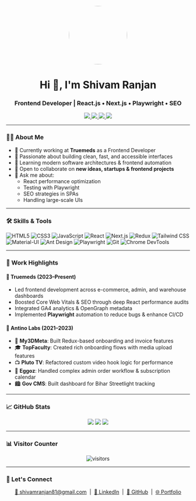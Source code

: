 <p align="center">
  <img src="https://github.com/Shivam8100.png" width="160" style="border-radius: 50%;" />
</p>

<h1 align="center">Hi 👋, I'm Shivam Ranjan</h1>
<h3 align="center">Frontend Developer | React.js • Next.js • Playwright • SEO</h3>

<p align="center">
  <a href="https://thefrontify.com/" target="_blank">
    <img src="https://img.shields.io/badge/🌐 Portfolio–Visit-blue?style=for-the-badge" />
  </a>
  <a href="mailto:shivamranjan81@gmail.com">
    <img src="https://img.shields.io/badge/📧 Email–Me-red?style=for-the-badge" />
  </a>
  <a href="https://www.linkedin.com/in/shivam-ranjan-b57a28150/" target="_blank">
    <img src="https://img.shields.io/badge/🔗 LinkedIn–Connect-blue?style=for-the-badge&logo=linkedin" />
  </a>
    <a href="https://shivamranjan.cv" target="_blank">
  <img src="https://img.shields.io/badge/Resume-764ABC?style=for-the-badge&logo=readthedocs&logoColor=black)" />
  </a>
</p>

---

### 👨‍💻 About Me

- 💼 Currently working at **Truemeds** as a Frontend Developer  
- 🚀 Passionate about building clean, fast, and accessible interfaces  
- 🧠 Learning modern software architectures & frontend automation  
- 🤝 Open to collaborate on **new ideas, startups & frontend projects**  
- 💬 Ask me about:
  - React performance optimization
  - Testing with Playwright
  - SEO strategies in SPAs
  - Handling large-scale UIs

---

### 🛠️ Skills & Tools

![HTML5](https://img.shields.io/badge/HTML5-E34F26?style=flat&logo=html5&logoColor=white)
![CSS3](https://img.shields.io/badge/CSS3-1572B6?style=flat&logo=css3&logoColor=white)
![JavaScript](https://img.shields.io/badge/JavaScript-ES6+-F7DF1E?style=flat&logo=javascript&logoColor=black)
![React](https://img.shields.io/badge/React.js-61DAFB?style=flat&logo=react)
![Next.js](https://img.shields.io/badge/Next.js-000000?style=flat&logo=next.js)
![Redux](https://img.shields.io/badge/Redux_Toolkit-764ABC?style=flat&logo=redux)
![Tailwind CSS](https://img.shields.io/badge/Tailwind-38B2AC?style=flat&logo=tailwind-css)
![Material-UI](https://img.shields.io/badge/Material_UI-007FFF?style=flat&logo=mui)
![Ant Design](https://img.shields.io/badge/AntD-0170FE?style=flat&logo=ant-design)
![Playwright](https://img.shields.io/badge/Playwright-47b17c?style=flat&logo=playwright)
![Git](https://img.shields.io/badge/Git-F05032?style=flat&logo=git)
![Chrome DevTools](https://img.shields.io/badge/Chrome_DevTools-4285F4?style=flat&logo=google-chrome)

---

### 💼 Work Highlights

#### 🏢 **Truemeds (2023–Present)**  
- Led frontend development across e-commerce, admin, and warehouse dashboards  
- Boosted Core Web Vitals & SEO through deep React performance audits  
- Integrated GA4 analytics & OpenGraph metadata  
- Implemented **Playwright** automation to reduce bugs & enhance CI/CD

#### 🧬 **Antino Labs (2021–2023)**  
- 🚀 **My3DMeta**: Built Redux-based onboarding and invoice features  
- 🎓 **TopFaculty**: Created rich onboarding flows with media upload features  
- 📺 **Pluto TV**: Refactored custom video hook logic for performance  
- 🥚 **Eggoz**: Handled complex admin order workflow & subscription calendar  
- 🏙 **Gov CMS**: Built dashboard for Bihar Streetlight tracking

---

### 📈 GitHub Stats

<p align="center">
  <img src="https://github-readme-stats.vercel.app/api?username=Shivam8100&show_icons=true&theme=tokyonight" />
  <img src="https://github-readme-streak-stats.herokuapp.com/?user=Shivam8100&theme=tokyonight" />
  <img src="https://github-readme-stats.vercel.app/api/top-langs/?username=Shivam8100&layout=compact&theme=tokyonight" />
</p>

---

### 📊 Visitor Counter

<p align="center">
  <img src="https://komarev.com/ghpvc/?username=Shivam8100&style=for-the-badge" alt="visitors" />
</p>

---

### 📣 Let's Connect

<p align="center">
  <a href="mailto:shivamranjan81@gmail.com">📧 shivamranjan81@gmail.com</a> &nbsp;|&nbsp;
  <a href="https://www.linkedin.com/in/shivam-ranjan-b57a28150/">🔗 LinkedIn</a> &nbsp;|&nbsp;
  <a href="https://github.com/Shivam8100">🐙 GitHub</a> &nbsp;|&nbsp;
  <a href="https://thefrontify.com/">🌐 Portfolio</a>
</p>
